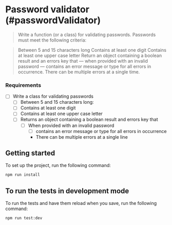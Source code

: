 # Password validator (#passwordValidator)

> Write a function (or a class) for validating passwords. Passwords must meet the following criteria: 

> Between 5 and 15 characters long
> Contains at least one digit
> Contains at least one upper case letter
> Return an object containing a boolean result and an errors key that — when provided with an invalid password — contains an error message or type for all errors in occurrence. There can be multiple errors at a single time.


### Requirements 
- [ ] Write a class for validating passwords
  - [ ] Between 5 and 15 characters long:
  - [ ] Contains at least one digit
  - [ ] Contains at least one upper case letter
  - [ ] Returns an object containing a boolean result and errors key that
    - [ ] When provided with an invalid password
      - [ ] contains an error message or type for all errors in occurrence
      * There can be multiple errors at a single line



## Getting started

To set up the project, run the following command:

```bash
npm run install
```

## To run the tests in development mode

To run the tests and have them reload when you save, run the following command:

```bash
npm run test:dev
```
